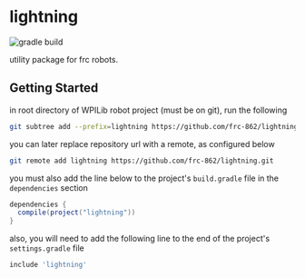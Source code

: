 # lightning

![gradle build](https://github.com/frc-862/lightning/workflows/gradle%20build/badge.svg)

utility package for frc robots.

## Getting Started

in root directory of WPILib robot project (must be on git), run the following

```bash
git subtree add --prefix=lightning https://github.com/frc-862/lightning master --squash
```

you can later replace repository url with a remote, as configured below

```bash
git remote add lightning https://github.com/frc-862/lightning.git
```

you must also add the line below to the project's `build.gradle` file in the `dependencies` section

```groovy
dependencies {
  compile(project("lightning"))
}
```

also, you will need to add the following line to the end of the project's `settings.gradle` file

```groovy
include 'lightning'
```
